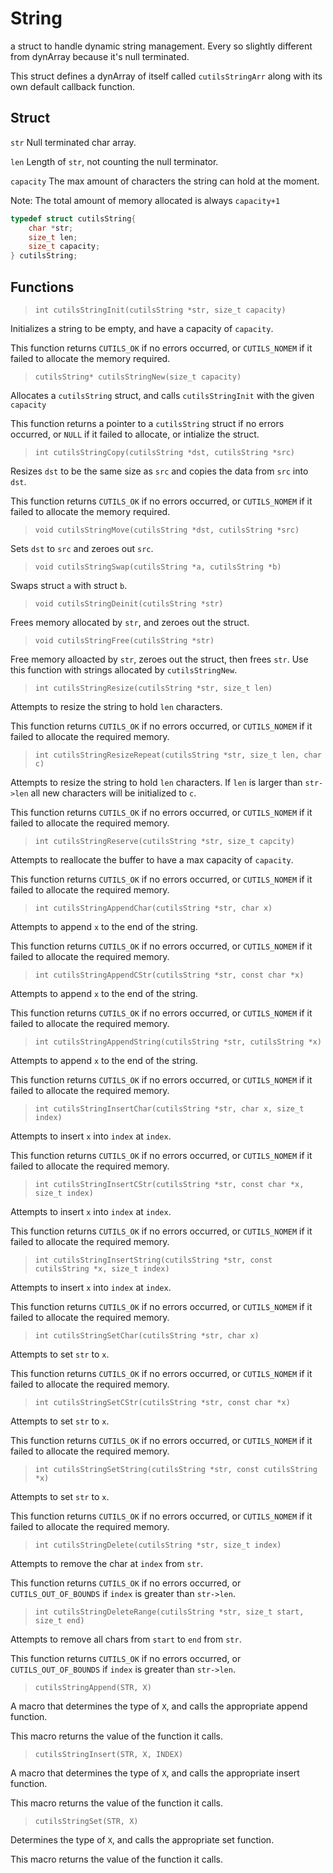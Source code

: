 # String

a struct to handle dynamic string management. Every so slightly different from dynArray because it's null terminated.

This struct defines a dynArray of itself called `cutilsStringArr` along with its own default callback function.

## Struct

`str` Null terminated char array.

`len` Length of `str`, not counting the null terminator.

`capacity` The max amount of characters the string can hold at the moment.

Note: The total amount of memory allocated is always `capacity+1`

```C
typedef struct cutilsString{
	char *str;
	size_t len;
	size_t capacity;
} cutilsString;
```

## Functions

>`int cutilsStringInit(cutilsString *str, size_t capacity)`

Initializes a string to be empty, and have a capacity of `capacity`.

This function returns `CUTILS_OK` if no errors occurred, or `CUTILS_NOMEM` if it failed to allocate the memory required.

>`cutilsString* cutilsStringNew(size_t capacity)`

Allocates a `cutilsString` struct, and calls `cutilsStringInit` with the given `capacity`

This function returns a pointer to a `cutilsString` struct if no errors occurred, or `NULL` if it failed to allocate, or intialize the struct.

>`int cutilsStringCopy(cutilsString *dst, cutilsString *src)`

Resizes `dst` to be the same size as `src` and copies the data from `src` into `dst`.

This function returns `CUTILS_OK` if no errors occurred, or `CUTILS_NOMEM` if it failed to allocate the memory required.

>`void cutilsStringMove(cutilsString *dst, cutilsString *src)`

Sets `dst` to `src` and zeroes out `src`.

>`void cutilsStringSwap(cutilsString *a, cutilsString *b)`

Swaps struct `a` with struct `b`.

>`void cutilsStringDeinit(cutilsString *str)`

Frees memory allocated by `str`, and zeroes out the struct.

>`void cutilsStringFree(cutilsString *str)`

Free memory alloacted by `str`, zeroes out the struct, then frees `str`. Use this function with strings allocated by `cutilsStringNew`.

>`int cutilsStringResize(cutilsString *str, size_t len)`

Attempts to resize the string to hold `len` characters.

This function returns `CUTILS_OK` if no errors occurred, or `CUTILS_NOMEM` if it failed to allocate the required memory.

>`int cutilsStringResizeRepeat(cutilsString *str, size_t len, char c)`

Attempts to resize the string to hold `len` characters. If `len` is larger than `str->len` all new characters will be initialized to `c`.

This function returns `CUTILS_OK` if no errors occurred, or `CUTILS_NOMEM` if it failed to allocate the required memory.

>`int cutilsStringReserve(cutilsString *str, size_t capcity)`

Attempts to reallocate the buffer to have a max capacity of `capacity`.

This function returns `CUTILS_OK` if no errors occurred, or `CUTILS_NOMEM` if it failed to allocate the required memory.

>`int cutilsStringAppendChar(cutilsString *str, char x)`

Attempts to append `x` to the end of the string.

This function returns `CUTILS_OK` if no errors occurred, or `CUTILS_NOMEM` if it failed to allocate the required memory.

>`int cutilsStringAppendCStr(cutilsString *str, const char *x)`

Attempts to append `x` to the end of the string.

This function returns `CUTILS_OK` if no errors occurred, or `CUTILS_NOMEM` if it failed to allocate the required memory.

>`int cutilsStringAppendString(cutilsString *str, cutilsString *x)`

Attempts to append `x` to the end of the string.

This function returns `CUTILS_OK` if no errors occurred, or `CUTILS_NOMEM` if it failed to allocate the required memory.

>`int cutilsStringInsertChar(cutilsString *str, char x, size_t index)`

Attempts to insert `x` into `index` at `index`.

This function returns `CUTILS_OK` if no errors occurred, or `CUTILS_NOMEM` if it failed to allocate the required memory.

>`int cutilsStringInsertCStr(cutilsString *str, const char *x, size_t index)`

Attempts to insert `x` into `index` at `index`.

This function returns `CUTILS_OK` if no errors occurred, or `CUTILS_NOMEM` if it failed to allocate the required memory.

>`int cutilsStringInsertString(cutilsString *str, const cutilsString *x, size_t index)`

Attempts to insert `x` into `index` at `index`.

This function returns `CUTILS_OK` if no errors occurred, or `CUTILS_NOMEM` if it failed to allocate the required memory.

>`int cutilsStringSetChar(cutilsString *str, char x)`

Attempts to set `str` to `x`.

This function returns `CUTILS_OK` if no errors occurred, or `CUTILS_NOMEM` if it failed to allocate the required memory.

>`int cutilsStringSetCStr(cutilsString *str, const char *x)`

Attempts to set `str` to `x`.

This function returns `CUTILS_OK` if no errors occurred, or `CUTILS_NOMEM` if it failed to allocate the required memory.

>`int cutilsStringSetString(cutilsString *str, const cutilsString *x)`

Attempts to set `str` to `x`.

This function returns `CUTILS_OK` if no errors occurred, or `CUTILS_NOMEM` if it failed to allocate the required memory.

>`int cutilsStringDelete(cutilsString *str, size_t index)`

Attempts to remove the char at `index` from `str`.

This function returns `CUTILS_OK` if no errors occurred, or `CUTILS_OUT_OF_BOUNDS` if `index` is greater than `str->len`.

>`int cutilsStringDeleteRange(cutilsString *str, size_t start, size_t end)`

Attempts to remove all chars from `start` to `end` from `str`.

This function returns `CUTILS_OK` if no errors occurred, or `CUTILS_OUT_OF_BOUNDS` if `index` is greater than `str->len`.

>`cutilsStringAppend(STR, X)`

A macro that determines the type of `X`, and calls the appropriate append function.

This macro returns the value of the function it calls.

>`cutilsStringInsert(STR, X, INDEX)`

A macro that determines the type of `X`, and calls the appropriate insert function.

This macro returns the value of the function it calls.

>`cutilsStringSet(STR, X)`

Determines the type of `X`, and calls the appropriate set function.

This macro returns the value of the function it calls.
